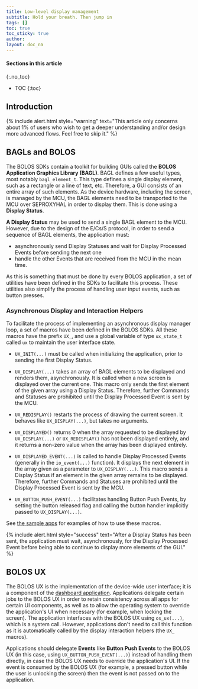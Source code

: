 ```yaml
---
title: Low-level display management
subtitle: Hold your breath. Then jump in
tags: []
toc: true
toc_sticky: true
author:
layout: doc_na
---
```


#### Sections in this article
{:.no_toc}
* TOC
{:toc}

## Introduction

<!--  -->
{% include alert.html style="warning" text="This article only concerns about 1% of users who wish to get a deeper understanding and/or design more advanced flows. Feel free to skip it." %}
<!--  -->

## BAGLs and BOLOS

The BOLOS SDKs contain a toolkit for building GUIs called the **BOLOS Application Graphics Library (BAGL)**. BAGL defines a few useful types, most notably `bagl_element_t`. This type defines a single display element, such as a rectangle or a line of text, etc. Therefore, a GUI consists of an entire array of such elements. As the device hardware, including the screen, is managed by the MCU, the BAGL elements need to be transported to the MCU over SEPROXYHAL in order to display them. This is done using a **Display Status**.

**A Display Status** may be used to send a single BAGL element to the MCU. However, due to the design of the E/Cs/S protocol, in order to send a sequence of BAGL elements, the application must:
- asynchronously send Display Statuses and wait for Display Processed Events before sending the next one
- handle the other Events that are received from the MCU in the mean time.

As this is something that must be done by every BOLOS application, a set of utilities have been defined in the SDKs to facilitate this process. These utilities also simplify the process of handling user input events, such as button presses.

### Asynchronous Display and Interaction Helpers

To facilitate the process of implementing an asynchronous display manager loop, a set of macros have been defined in the BOLOS SDKs. All these macros have the prefix `UX_`, and use a global variable of type `ux_state_t` called `ux` to maintain the user interface state.

- `UX_INIT(...)` must be called when initializing the application, prior to sending the first Display Status.

- `UX_DISPLAY(...)` takes an array of BAGL elements to be displayed and renders them, asynchronously. It is called when a new screen is displayed over the current one. This macro only sends the first element of the given array using a Display Status. Therefore, further Commands and Statuses are prohibited until the Display Processed Event is sent by the MCU.

- `UX_REDISPLAY()` restarts the process of drawing the current screen. It behaves like `UX_DISPLAY(...)`, but takes no arguments.

- `UX_DISPLAYED()` returns 0 when the array requested to be displayed by `UX_DISPLAY(...)` or `UX_REDISPLAY()` has not been displayed entirely, and it returns a non-zero value when the array has been displayed entirely.

- `UX_DISPLAYED_EVENT(...)` is called to handle Display Processed Events (generally in the `io_event(...)` function). It displays the next element in the array given as a parameter to `UX_DISPLAY(...)`. This macro sends a Display Status if an element in the given array remains to be displayed. Therefore, further Commands and Statuses are prohibited until the Display Processed Event is sent by the MCU.

- `UX_BUTTON_PUSH_EVENT(...)` facilitates handling Button Push Events, by setting the button released flag and calling the button handler implicitly passed to `UX_DISPLAY(...)`.

See [the sample apps](https://github.com/LedgerHQ/ledger-sample-apps) for examples of how to use these macros.

  <!--  -->
{% include alert.html style="success" text="After a Display Status has been sent, the application must wait, asynchronously, for the Display Processed Event before being able to continue to display more elements of the GUI." %}
<!--  -->


## BOLOS UX

The BOLOS UX is the implementation of the device-wide user interface; it is a component of the [dashboard application](../bolos-introduction#dashboard). Applications delegate certain jobs to the BOLOS UX in order to retain consistency across all apps for certain UI components, as well as to allow the operating system to override the application's UI when necessary (for example, when locking the screen). The application interfaces with the BOLOS UX using `os_ux(...)`, which is a system call. However, applications don't need to call this function as it is automatically called by the display interaction helpers (the `UX_` macros).

Applications should delegate **Events** like **Button Push Events** to the BOLOS UX (in this case, using `UX_BUTTON_PUSH_EVENT(...)`) instead of handling them directly, in case the BOLOS UX needs to override the application's UI. If the event is consumed by the BOLOS UX (for example, a pressed button while the user is unlocking the screen) then the event is not passed on to the application.

